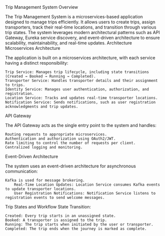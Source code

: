 Trip Management System
Overview

The Trip Management System is a microservices-based application designed to manage trips efficiently. It allows users to create trips, assign transporters, track their real-time locations, and transition through various trip states. The system leverages modern architectural patterns such as API Gateway, Eureka service discovery, and event-driven architecture to ensure scalability, maintainability, and real-time updates.
Architecture
Microservices Architecture

The application is built on a microservices architecture, with each service having a distinct responsibility:

    Trip Service: Manages trip lifecycle, including state transitions (Created → Booked → Running → Completed).
    Transporter Service: Handles transporter details and their assignment to trips.
    Identity Service: Manages user authentication, authorization, and registration.
    Location Service: Tracks and updates real-time transporter locations.
    Notification Service: Sends notifications, such as user registration acknowledgments and trip updates.

API Gateway

The API Gateway acts as the single entry point to the system and handles:

    Routing requests to appropriate microservices.
    Authentication and authorization using OAuth2/JWT.
    Rate limiting to control the number of requests per client.
    Centralized logging and monitoring.

Event-Driven Architecture

The system uses an event-driven architecture for asynchronous communication:

    Kafka is used for message brokering.
        Real-Time Location Updates: Location Service consumes Kafka events to update transporter locations.
        User Registration Notifications: Notification Service listens to registration events to send welcome messages.

Trip States and Workflow
State Transition:

    Created: Every trip starts in an unassigned state.
    Booked: A transporter is assigned to the trip.
    Running: The trip starts when initiated by the user or transporter.
    Completed: The trip ends when the journey is marked as complete.
